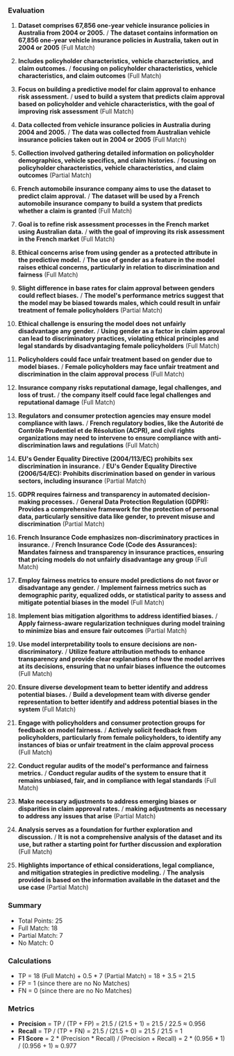 ### Evaluation

1. **Dataset comprises 67,856 one-year vehicle insurance policies in Australia from 2004 or 2005.** / **The dataset contains information on 67,856 one-year vehicle insurance policies in Australia, taken out in 2004 or 2005** (Full Match)

2. **Includes policyholder characteristics, vehicle characteristics, and claim outcomes.** / **focusing on policyholder characteristics, vehicle characteristics, and claim outcomes** (Full Match)

3. **Focus on building a predictive model for claim approval to enhance risk assessment.** / **used to build a system that predicts claim approval based on policyholder and vehicle characteristics, with the goal of improving risk assessment** (Full Match)

4. **Data collected from vehicle insurance policies in Australia during 2004 and 2005.** / **The data was collected from Australian vehicle insurance policies taken out in 2004 or 2005** (Full Match)

5. **Collection involved gathering detailed information on policyholder demographics, vehicle specifics, and claim histories.** / **focusing on policyholder characteristics, vehicle characteristics, and claim outcomes** (Partial Match)

6. **French automobile insurance company aims to use the dataset to predict claim approval.** / **The dataset will be used by a French automobile insurance company to build a system that predicts whether a claim is granted** (Full Match)

7. **Goal is to refine risk assessment processes in the French market using Australian data.** / **with the goal of improving its risk assessment in the French market** (Full Match)

8. **Ethical concerns arise from using gender as a protected attribute in the predictive model.** / **The use of gender as a feature in the model raises ethical concerns, particularly in relation to discrimination and fairness** (Full Match)

9. **Slight difference in base rates for claim approval between genders could reflect biases.** / **The model's performance metrics suggest that the model may be biased towards males, which could result in unfair treatment of female policyholders** (Partial Match)

10. **Ethical challenge is ensuring the model does not unfairly disadvantage any gender.** / **Using gender as a factor in claim approval can lead to discriminatory practices, violating ethical principles and legal standards by disadvantaging female policyholders** (Full Match)

11. **Policyholders could face unfair treatment based on gender due to model biases.** / **Female policyholders may face unfair treatment and discrimination in the claim approval process** (Full Match)

12. **Insurance company risks reputational damage, legal challenges, and loss of trust.** / **the company itself could face legal challenges and reputational damage** (Full Match)

13. **Regulators and consumer protection agencies may ensure model compliance with laws.** / **French regulatory bodies, like the Autorité de Contrôle Prudentiel et de Résolution (ACPR), and civil rights organizations may need to intervene to ensure compliance with anti-discrimination laws and regulations** (Full Match)

14. **EU's Gender Equality Directive (2004/113/EC) prohibits sex discrimination in insurance.** / **EU's Gender Equality Directive (2006/54/EC): Prohibits discrimination based on gender in various sectors, including insurance** (Partial Match)

15. **GDPR requires fairness and transparency in automated decision-making processes.** / **General Data Protection Regulation (GDPR): Provides a comprehensive framework for the protection of personal data, particularly sensitive data like gender, to prevent misuse and discrimination** (Partial Match)

16. **French Insurance Code emphasizes non-discriminatory practices in insurance.** / **French Insurance Code (Code des Assurances): Mandates fairness and transparency in insurance practices, ensuring that pricing models do not unfairly disadvantage any group** (Full Match)

17. **Employ fairness metrics to ensure model predictions do not favor or disadvantage any gender.** / **Implement fairness metrics such as demographic parity, equalized odds, or statistical parity to assess and mitigate potential biases in the model** (Full Match)

18. **Implement bias mitigation algorithms to address identified biases.** / **Apply fairness-aware regularization techniques during model training to minimize bias and ensure fair outcomes** (Partial Match)

19. **Use model interpretability tools to ensure decisions are non-discriminatory.** / **Utilize feature attribution methods to enhance transparency and provide clear explanations of how the model arrives at its decisions, ensuring that no unfair biases influence the outcomes** (Full Match)

20. **Ensure diverse development team to better identify and address potential biases.** / **Build a development team with diverse gender representation to better identify and address potential biases in the system** (Full Match)

21. **Engage with policyholders and consumer protection groups for feedback on model fairness.** / **Actively solicit feedback from policyholders, particularly from female policyholders, to identify any instances of bias or unfair treatment in the claim approval process** (Full Match)

22. **Conduct regular audits of the model's performance and fairness metrics.** / **Conduct regular audits of the system to ensure that it remains unbiased, fair, and in compliance with legal standards** (Full Match)

23. **Make necessary adjustments to address emerging biases or disparities in claim approval rates.** / **making adjustments as necessary to address any issues that arise** (Partial Match)

24. **Analysis serves as a foundation for further exploration and discussion.** / **It is not a comprehensive analysis of the dataset and its use, but rather a starting point for further discussion and exploration** (Full Match)

25. **Highlights importance of ethical considerations, legal compliance, and mitigation strategies in predictive modeling.** / **The analysis provided is based on the information available in the dataset and the use case** (Partial Match)

### Summary
- Total Points: 25
- Full Match: 18
- Partial Match: 7
- No Match: 0

### Calculations
- TP = 18 (Full Match) + 0.5 * 7 (Partial Match) = 18 + 3.5 = 21.5
- FP = 1 (since there are no No Matches)
- FN = 0 (since there are no No Matches)

### Metrics
- **Precision** = TP / (TP + FP) = 21.5 / (21.5 + 1) = 21.5 / 22.5 ≈ 0.956
- **Recall** = TP / (TP + FN) = 21.5 / (21.5 + 0) = 21.5 / 21.5 = 1
- **F1 Score** = 2 * (Precision * Recall) / (Precision + Recall) = 2 * (0.956 * 1) / (0.956 + 1) ≈ 0.977